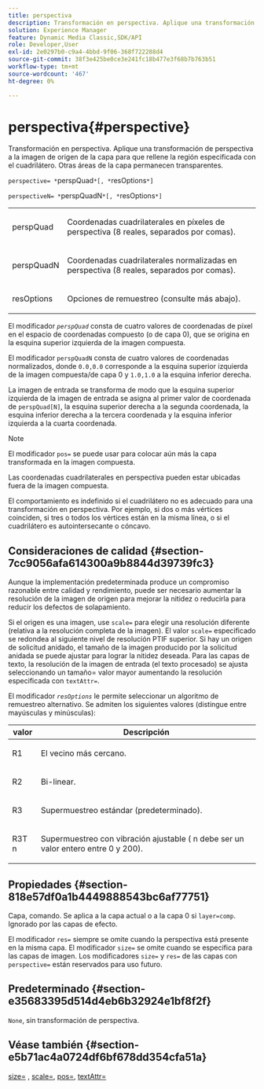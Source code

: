 ```yaml
---
title: perspectiva
description: Transformación en perspectiva. Aplique una transformación de perspectiva a la imagen de origen de la capa para que rellene la región especificada con el cuadrilátero. Otras áreas de la capa permanecen transparentes.
solution: Experience Manager
feature: Dynamic Media Classic,SDK/API
role: Developer,User
exl-id: 2e0297b0-c9a4-4bbd-9f06-368f722288d4
source-git-commit: 38f3e425be0ce3e241fc18b477e3f68b7b763b51
workflow-type: tm+mt
source-wordcount: '467'
ht-degree: 0%

---
```


# perspectiva{#perspective}

Transformación en perspectiva. Aplique una transformación de perspectiva a la imagen de origen de la capa para que rellene la región especificada con el cuadrilátero. Otras áreas de la capa permanecen transparentes.

`perspective= *`perspQuad`*[, *`resOptions`*]`

`perspectiveN= *`perspQuadN`*[, *`resOptions`*]`

<table id="simpletable_4BD38BBF53964F7D97B9E58914C97B3F"> 
 <tr class="strow"> 
  <td class="stentry"> <p><span class="varname"> perspQuad</span> </p></td> 
  <td class="stentry"> <p>Coordenadas cuadrilaterales en píxeles de perspectiva (8 reales, separados por comas). </p></td> 
 </tr> 
 <tr class="strow"> 
  <td class="stentry"> <p><span class="varname"> perspQuadN</span> </p></td> 
  <td class="stentry"> <p>Coordenadas cuadrilaterales normalizadas en perspectiva (8 reales, separados por comas). </p></td> 
 </tr> 
 <tr class="strow"> 
  <td class="stentry"> <p><span class="varname"> resOptions</span> </p></td> 
  <td class="stentry"> <p>Opciones de remuestreo (consulte más abajo). </p></td> 
 </tr> 
</table>

El modificador *`perspQuad`* consta de cuatro valores de coordenadas de píxel en el espacio de coordenadas compuesto (o de capa 0), que se origina en la esquina superior izquierda de la imagen compuesta.

El modificador `perspQuadN` consta de cuatro valores de coordenadas normalizados, donde `0.0,0.0` corresponde a la esquina superior izquierda de la imagen compuesta/de capa 0 y `1.0,1.0` a la esquina inferior derecha.

La imagen de entrada se transforma de modo que la esquina superior izquierda de la imagen de entrada se asigna al primer valor de coordenada de `perspQuad[N]`, la esquina superior derecha a la segunda coordenada, la esquina inferior derecha a la tercera coordenada y la esquina inferior izquierda a la cuarta coordenada.

>[!NOTE]
>
>El modificador `pos=` se puede usar para colocar aún más la capa transformada en la imagen compuesta.

Las coordenadas cuadrilaterales en perspectiva pueden estar ubicadas fuera de la imagen compuesta.

El comportamiento es indefinido si el cuadrilátero no es adecuado para una transformación en perspectiva. Por ejemplo, si dos o más vértices coinciden, si tres o todos los vértices están en la misma línea, o si el cuadrilátero es autointersecante o cóncavo.

## Consideraciones de calidad {#section-7cc9056afa614300a9b8844d39739fc3}

Aunque la implementación predeterminada produce un compromiso razonable entre calidad y rendimiento, puede ser necesario aumentar la resolución de la imagen de origen para mejorar la nitidez o reducirla para reducir los defectos de solapamiento.

Si el origen es una imagen, use `scale=` para elegir una resolución diferente (relativa a la resolución completa de la imagen). El valor `scale=` especificado se redondea al siguiente nivel de resolución PTIF superior. Si hay un origen de solicitud anidado, el tamaño de la imagen producido por la solicitud anidada se puede ajustar para lograr la nitidez deseada. Para las capas de texto, la resolución de la imagen de entrada (el texto procesado) se ajusta seleccionando un tamaño= valor mayor aumentando la resolución especificada con `textAttr=`.

El modificador *`resOptions`* le permite seleccionar un algoritmo de remuestreo alternativo. Se admiten los siguientes valores (distingue entre mayúsculas y minúsculas):

<table id="table_0F20007986324E228096888ED37219C0"> 
 <thead> 
  <tr> 
   <th class="entry"> <b> valor</b> </th> 
   <th class="entry"> <b> Descripción</b> </th> 
  </tr> 
 </thead>
 <tbody> 
  <tr> 
   <td> <p> <span class="codeph"> R1</span> </p> </td> 
   <td> <p> El vecino más cercano. </p> </td> 
  </tr> 
  <tr> 
   <td> <p> <span class="codeph"> R2</span> </p> </td> 
   <td> <p> Bi-linear. </p> </td> 
  </tr> 
  <tr> 
   <td> <p> <span class="codeph"> R3</span> </p> </td> 
   <td> <p> Supermuestreo estándar (predeterminado). </p> </td> 
  </tr> 
  <tr> 
   <td> <p> <span class="codeph">R3T<span class="varname"> n</span></span> </p> </td> 
   <td> <p> Supermuestreo con vibración ajustable (<span class="varname"> n</span> debe ser un valor entero entre 0 y 200). </p> </td> 
  </tr> 
 </tbody> 
</table>

## Propiedades {#section-818e57df0a1b4449888543bc6af77751}

Capa, comando. Se aplica a la capa actual o a la capa 0 si `layer=comp`. Ignorado por las capas de efecto.

El modificador `res=` siempre se omite cuando la perspectiva está presente en la misma capa. El modificador `size=` se omite cuando se especifica para las capas de imagen. Los modificadores `size=` y `res=` de las capas con `perspective=` están reservados para uso futuro.

## Predeterminado {#section-e35683395d514d4eb6b32924e1bf8f2f}

`None`, sin transformación de perspectiva.

## Véase también {#section-e5b71ac4a0724df6bf678dd354cfa51a}

[size=](../../../../../is-api/http-ref/image-serving-api-ref/c-http-protocol-reference/c-data-types/r-size.md#reference-04d383f32c7b4003bed9978cb854747b) , [scale=](../../../../../is-api/http-ref/image-serving-api-ref/c-http-protocol-reference/c-command-reference/r-is-http-scale.md#reference-098c30cea1764f189e6f7c7e400cc065), [pos=](../../../../../is-api/http-ref/image-serving-api-ref/c-http-protocol-reference/c-command-reference/r-pos.md#reference-65de948f4b404f1182b22119ca332143), [textAttr=](../../../../../is-api/http-ref/image-serving-api-ref/c-http-protocol-reference/c-command-reference/r-textattr.md#reference-ff00484fa3244286abeff34911f7ec0d)
